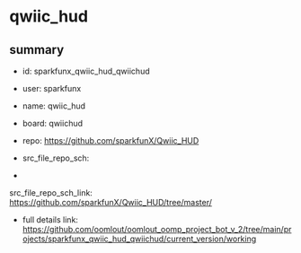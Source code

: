 # qwiic_hud
 
## summary 
* id: sparkfunx_qwiic_hud_qwiichud
* user: sparkfunx
* name: qwiic_hud
* board: qwiichud
* repo: https://github.com/sparkfunX/Qwiic_HUD



* src_file_repo_sch: 
*
 src_file_repo_sch_link: https://github.com/sparkfunX/Qwiic_HUD/tree/master/
* full details link: https://github.com/oomlout/oomlout_oomp_project_bot_v_2/tree/main/projects/sparkfunx_qwiic_hud_qwiichud/current_version/working  






